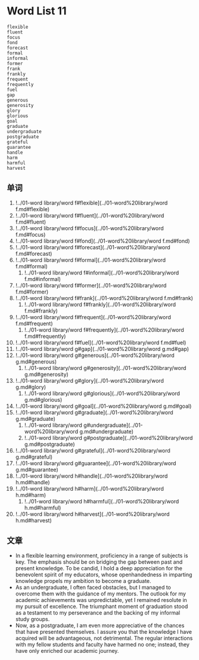 # Word List 11

	flexible
	fluent
	focus
	fond
	forecast
	formal
	informal
	former
	frank
	frankly
	frequent
	frequently
	fuel
	gap
	generous
	generosity
	glory
	glorious
	goal
	graduate
	undergraduate
	postgraduate
	grateful
	guarantee
	handle
	harm
	harmful
	harvest

## 单词
1. !../01-word library/word f#flexible](../01-word%20library/word f.md#flexible)
2. !../01-word library/word f#fluent](../01-word%20library/word f.md#fluent)
3. !../01-word library/word f#focus](../01-word%20library/word f.md#focus)
4. !../01-word library/word f#fond](../01-word%20library/word f.md#fond)
5. !../01-word library/word f#forecast](../01-word%20library/word f.md#forecast)
6. !../01-word library/word f#formal](../01-word%20library/word f.md#formal)
	1. !../01-word library/word f#informal](../01-word%20library/word f.md#informal)
7. !../01-word library/word f#former](../01-word%20library/word f.md#former)
8. !../01-word library/word f#frank](../01-word%20library/word f.md#frank)
	1. !../01-word library/word f#frankly](../01-word%20library/word f.md#frankly)
9. !../01-word library/word f#frequent](../01-word%20library/word f.md#frequent)
	1. !../01-word library/word f#frequently](../01-word%20library/word f.md#frequently)
10. !../01-word library/word f#fuel](../01-word%20library/word f.md#fuel)
11. !../01-word library/word g#gap](../01-word%20library/word g.md#gap)
12. !../01-word library/word g#generous](../01-word%20library/word g.md#generous)
	1. !../01-word library/word g#generosity](../01-word%20library/word g.md#generosity)
13. !../01-word library/word g#glory](../01-word%20library/word g.md#glory)
	1. !../01-word library/word g#glorious](../01-word%20library/word g.md#glorious)
14. !../01-word library/word g#goal](../01-word%20library/word g.md#goal)
15. !../01-word library/word g#graduate](../01-word%20library/word g.md#graduate)
	1. !../01-word library/word g#undergraduate](../01-word%20library/word g.md#undergraduate)
	2. !../01-word library/word g#postgraduate](../01-word%20library/word g.md#postgraduate)
16. !../01-word library/word g#grateful](../01-word%20library/word g.md#grateful)
17. !../01-word library/word g#guarantee](../01-word%20library/word g.md#guarantee)
18. !../01-word library/word h#handle](../01-word%20library/word h.md#handle)
19. !../01-word library/word h#harm](../01-word%20library/word h.md#harm)
	1. !../01-word library/word h#harmful](../01-word%20library/word h.md#harmful)
20. !../01-word library/word h#harvest](../01-word%20library/word h.md#harvest)

## 文章

- In a flexible learning environment, proficiency in a range of subjects is key. The emphasis should be on bridging the gap between past and present knowledge. To be candid, I hold a deep appreciation for the benevolent spirit of my educators, whose openhandedness in imparting knowledge propels my ambition to become a graduate.
- As an undergraduate, I often faced obstacles, but I managed to overcome them with the guidance of my mentors. The outlook for my academic achievements was unpredictable, yet I remained resolute in my pursuit of excellence. The triumphant moment of graduation stood as a testament to my perseverance and the backing of my informal study groups.
- Now, as a postgraduate, I am even more appreciative of the chances that have presented themselves. I assure you that the knowledge I have acquired will be advantageous, not detrimental. The regular interactions with my fellow students and faculty have harmed no one; instead, they have only enriched our academic journey.
